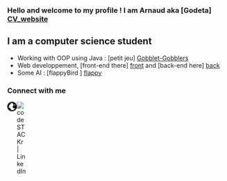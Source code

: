 ### Hello and welcome to my profile ! I am Arnaud aka [Godeta] [CV_website]

## I am a computer science student
- Working with OOP using Java : [petit jeu] [Gobblet-Gobblers] 
- Web developpement, [front-end there] [front] and [back-end here] [back]
- Some AI : [flappyBird ] [flappy]

### Connect with me

[<img align="left" alt="codeSTACKr.com" width="22px" src="https://raw.githubusercontent.com/iconic/open-iconic/master/svg/globe.svg" />][CV_website]
[<img align="left" alt="codeSTACKr | LinkedIn" width="22px" src="https://cdn.jsdelivr.net/npm/simple-icons@v3/icons/linkedin.svg" />][linkedin]

[CV_website]: https://eportfolio.unicaen.fr/mahara/htdocs/user/arnaud-godet/presentation-v-0
[linkedin]: https://www.linkedin.com/in/arnaud-godet-b633021a6/
[Gobblet-Gobblers]: https://github.com/Godeta/Gobblet-Gobblers-Java
[front]: https://github.com/Godeta/WellDesignedWebsites
[back]: https://github.com/Godeta/NodeJS_WeatherLocation
[flappy]: https://github.com/Godeta/FlappyBird-JS